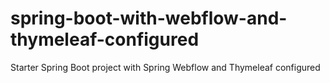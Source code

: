 # spring-boot-with-webflow-and-thymeleaf-configured
Starter Spring Boot project with Spring Webflow and Thymeleaf configured

